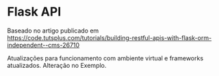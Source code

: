 # Flask API

Baseado no artigo publicado em https://code.tutsplus.com/tutorials/building-restful-apis-with-flask-orm-independent--cms-26710

Atualizações para funcionamento com ambiente virtual e frameworks atualizados. Alteração no Exemplo.
